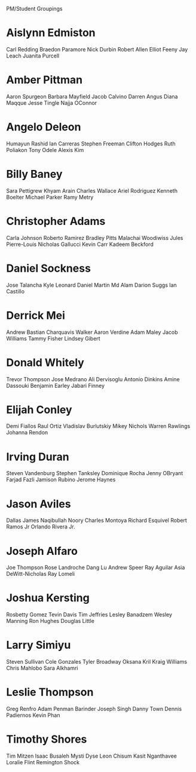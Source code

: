 PM/Student Groupings
# Aislynn Edmiston
  Carl Redding
  Braedon Paramore
  Nick Durbin
  Robert Allen
  Elliot Feeny
  Jay Leach
  Juanita Purcell
  

# Amber Pittman
  Aaron Spurgeon
  Barbara Mayfield
  Jacob Calvino
  Darren Angus
  Diana Maqque
  Jesse Tingle
  Najja OConnor

# Angelo Deleon
  Humayun Rashid
  Ian Carreras
  Stephen Freeman
  Clifton Hodges
  Ruth Poliakon
  Tony Odele
  Alexis Kim

# Billy Baney
  Sara Pettigrew
  Khyam Arain
  Charles Wallace
  Ariel Rodriguez
  Kenneth Boelter
  Michael Parker
  Ramy Metry

# Christopher Adams
  Carla Johnson
  Roberto Ramirez
  Bradley Pitts
  Malachai Woodiwiss
  Jules Pierre-Louis
  Nicholas Gallucci
  Kevin Carr
  Kadeem Beckford

# Daniel Sockness
  Jose Talancha
  Kyle Leonard
  Daniel Martin
  Md Alam
  Darion Suggs
  Ian Castillo

# Derrick Mei
  Andrew Bastian
  Charquavis Walker
  Aaron Verdine
  Adam Maley
  Jacob Williams
  Tammy Fisher
  Lindsey Gibert

# Donald Whitely
  Trevor Thompson
  Jose Medrano
  Ali Dervisoglu
  Antonio Dinkins
  Amine Dassouki
  Benjamin Earley
  Jabari Finney

# Elijah Conley
  Demi Fiallos
  Raul Ortiz
  Vladislav Burlutskiy
  Mikey Nichols
  Warren Rawlings
  Johanna Rendon

# Irving Duran
  Steven Vandenburg
  Stephen Tanksley
  Dominique Rocha
  Jenny OBryant
  Farjad Fazli
  Jamison Rubino
  Jerome Haynes

# Jason Aviles
  Dallas James
  Naqibullah Noory
  Charles Montoya
  Richard Esquivel
  Robert Ramos Jr
  Orlando Rivera Jr.

# Joseph Alfaro
  Joe Thompson
  Rose Landroche
  Dang Lu
  Andrew Speer
  Ray Aguilar
  Asia DeWitt-Nicholas
  Ray Lomeli

# Joshua Kersting
  Rosbetty Gomez
  Tevin Davis
  Tim Jeffries
  Lesley Banadzem
  Wesley Manning
  Ron Hughes
  Douglas Little

# Larry Simiyu
  Steven Sullivan
  Cole Gonzales
  Tyler Broadway
  Oksana Kril
  Kraig Williams
  Chris Mahlobo
  Sara Alkhamri

# Leslie Thompson
  Greg Renfro
  Adam Penman
  Barinder Joseph Singh
  Danny Town
  Dennis Padiernos
  Kevin Phan

# Timothy Shores 
  Tim Mitzen
  Isaac Busaleh
  Mysti Dyse
  Leon Chisum
  Kasit Nganthavee
  Loralie Flint
  Remington Shock